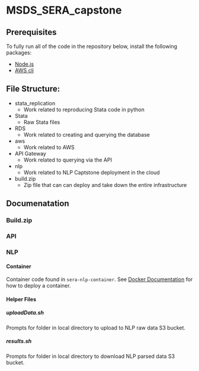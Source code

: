 # MSDS_SERA_capstone

## Prerequisites

To fully run all of the code in the repository below, install the following packages:

- [Node.js](https://nodejs.org/en/download/)
- [AWS cli](https://docs.aws.amazon.com/cli/latest/userguide/install-cliv2.html)

## File Structure:

- stata_replication
  - Work related to reproducing Stata code in python
- Stata
  - Raw Stata files
- RDS
  - Work related to creating and querying the database
- aws
  - Work related to AWS
- API Gateway
  - Work related to querying via the API
- nlp
  - Work related to NLP Captstone deployment in the cloud
- build.zip
  - Zip file that can can deploy and take down the entire infrastructure

## Documenatation

### Build.zip

### API

### NLP

#### Container

Container code found in `sera-nlp-container`. See [Docker Documentation](https://docs.docker.com/get-started/) for how to deploy a container.

#### Helper Files

##### uploadData.sh

Prompts for folder in local directory to upload to NLP raw data S3 bucket.

##### results.sh

Prompts for folder in local directory to download NLP parsed data S3 bucket.
